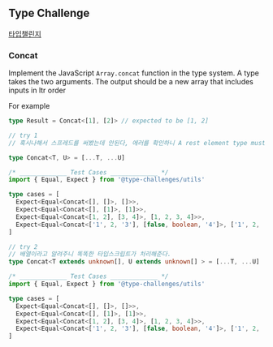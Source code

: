 ## Type Challenge 

[타입챌린지](https://github.com/type-challenges/type-challenges)



### Concat

Implement the JavaScript `Array.concat` function in the type system. A type takes the two arguments. The output should be a new array that includes inputs in ltr order

For example

```typescript
type Result = Concat<[1], [2]> // expected to be [1, 2]
```

```typescript
// try 1
// 혹시나해서 스프레드를 써봤는데 안된다, 에러를 확인하니 A rest element type must be an array type. 이런 에러가 떴다. T 와 U에 배열이 올거란 걸 알려줘봐야겠다.

type Concat<T, U> = [...T, ...U] 

/* _____________ Test Cases _____________ */
import { Equal, Expect } from '@type-challenges/utils'

type cases = [
  Expect<Equal<Concat<[], []>, []>>,
  Expect<Equal<Concat<[], [1]>, [1]>>,
  Expect<Equal<Concat<[1, 2], [3, 4]>, [1, 2, 3, 4]>>,
  Expect<Equal<Concat<['1', 2, '3'], [false, boolean, '4']>, ['1', 2, '3', false, boolean, '4']>>,
]

// try 2 
// 배열이라고 알려주니 똑똑한 타입스크립트가 처리해준다.
type Concat<T extends unknown[], U extends unknown[] > = [...T, ...U] 

/* _____________ Test Cases _____________ */
import { Equal, Expect } from '@type-challenges/utils'

type cases = [
  Expect<Equal<Concat<[], []>, []>>,
  Expect<Equal<Concat<[], [1]>, [1]>>,
  Expect<Equal<Concat<[1, 2], [3, 4]>, [1, 2, 3, 4]>>,
  Expect<Equal<Concat<['1', 2, '3'], [false, boolean, '4']>, ['1', 2, '3', false, boolean, '4']>>,
]



```



